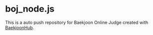 # boj_node.js
This is a auto push repository for Baekjoon Online Judge created with [BaekjoonHub](https://github.com/BaekjoonHub/BaekjoonHub).

